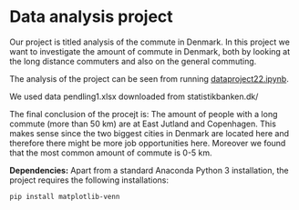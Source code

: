 # Data analysis project

Our project is titled analysis of the commute in Denmark.
In this project we want to investigate the amount of commute in Denmark, both by looking at the long distance commuters and also on the general commuting.

The analysis of the project can be seen from running [dataproject22.ipynb](dataproject22.ipynb).

We used data pendling1.xlsx downloaded from statistikbanken.dk/

The final conclusion of the procejt is:
The amount of people with a long commute (more than 50 km) are at East Jutland and Copenhagen. This makes sense since the two biggest cities in Denmark are located here and therefore there might be more job opportunities here. Moreover we found that the most common amount of commute is 0-5 km.

**Dependencies:** Apart from a standard Anaconda Python 3 installation, the project requires the following installations:

``pip install matplotlib-venn``
